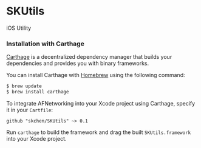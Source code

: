 # SKUtils
iOS Utility

### Installation with Carthage

[Carthage](https://github.com/Carthage/Carthage) is a decentralized dependency manager that builds your dependencies and provides you with binary frameworks.

You can install Carthage with [Homebrew](http://brew.sh/) using the following command:

```bash
$ brew update
$ brew install carthage
```

To integrate AFNetworking into your Xcode project using Carthage, specify it in your `Cartfile`:

```ogdl
github "skchen/SKUtils" ~> 0.1
```

Run `carthage` to build the framework and drag the built `SKUtils.framework` into your Xcode project.

